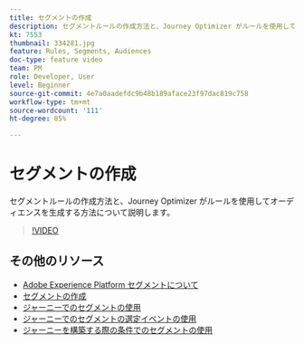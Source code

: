 ```yaml
---
title: セグメントの作成
description: セグメントルールの作成方法と、Journey Optimizer がルールを使用してオーディエンスを生成する方法について説明します。
kt: 7553
thumbnail: 334281.jpg
feature: Rules, Segments, Audiences
doc-type: feature video
team: PM
role: Developer, User
level: Beginner
source-git-commit: 4e7a0aadefdc9b48b189aface23f97dac819c758
workflow-type: tm+mt
source-wordcount: '111'
ht-degree: 85%

---
```



# セグメントの作成

セグメントルールの作成方法と、Journey Optimizer がルールを使用してオーディエンスを生成する方法について説明します。

>[!VIDEO](https://video.tv.adobe.com/v/334281?quality=12)

## その他のリソース

* [Adobe Experience Platform セグメントについて](https://experienceleague.adobe.com/docs/journey-optimizer/using/segment/segments/about-segments.html)
* [セグメントの作成](https://experienceleague.adobe.com/docs/journey-optimizer/using/segment/segments/creating-a-segment.html)
* [ジャーニーでのセグメントの使用](https://experienceleague.adobe.com/docs/journey-optimizer/using/orchestrate-journeys/about-journey-building/read-segment.html?lang=ja)
* [ジャーニーでのセグメントの選定イベントの使用](https://experienceleague.adobe.com/docs/journey-optimizer/using/orchestrate-journeys/about-journey-building/segment-qualification-events.html?lang=ja)
* [ジャーニーを構築する際の条件でのセグメントの使用](https://experienceleague.adobe.com/docs/journey-optimizer/using/orchestrate-journeys/about-journey-building/condition-activity.html?lang=ja#using-a-segment)
